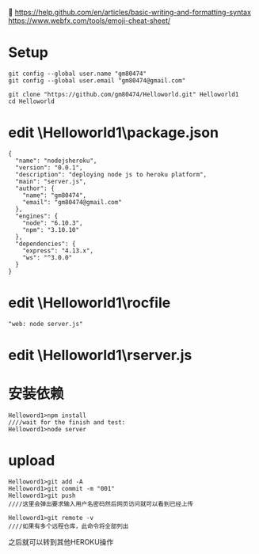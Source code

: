 :musical_note:
https://help.github.com/en/articles/basic-writing-and-formatting-syntax
https://www.webfx.com/tools/emoji-cheat-sheet/



# Setup
```
git config --global user.name "gm80474"
git config --global user.email "gm80474@gmail.com"

git clone "https://github.com/gm80474/Helloworld.git" Helloworld1
cd Helloworld
``` 
# edit \Helloworld1\package.json
``` 
{
  "name": "nodejsheroku",
  "version": "0.0.1",
  "description": "deploying node js to heroku platform",
  "main": "server.js",
  "author": {
    "name": "gm80474",
    "email": "gm80474@gmail.com"
  },
  "engines": {
    "node": "6.10.3",
    "npm": "3.10.10"
  },
  "dependencies": {
    "express": "4.13.x",
    "ws": "^3.0.0"
  }
}
```

# edit \Helloworld1\rocfile
```
"web: node server.js"
```
# edit \Helloworld1\rserver.js

# 安装依赖
```
Helloword1>npm install
////wait for the finish and test:
Helloword1>node server
```
# upload
```
Helloword1>git add -A
Helloword1>git commit -m "001"
Helloword1>git push
////这里会弹出要求输入用户名密码然后网页访问就可以看到已经上传

Helloword1>git remote -v
////如果有多个远程仓库，此命令将全部列出
```
之后就可以转到其他HEROKU操作

